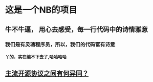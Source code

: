 # 这是一个NB的项目

## 牛不牛逼， 用心去感受，每一行代码中的诗情雅意

### 我们是有灵魂程序员，所以，我们的代码富有诗意

#### 丫的，实在编不下去了,哈哈哈哈

## [主流开源协议之间有何异同？](https://www.zhihu.com/question/19568896)
